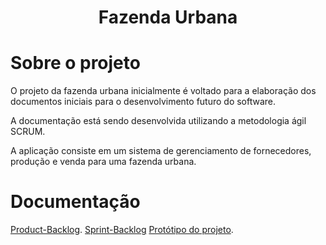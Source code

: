 <h1 align="center"> Fazenda Urbana </h1>

# Sobre o projeto

O projeto da fazenda urbana inicialmente é voltado para a elaboração dos documentos iniciais para o desenvolvimento futuro do software.

A documentação está sendo desenvolvida utilizando a metodologia ágil SCRUM.

A aplicação consiste em um sistema de gerenciamento de fornecedores, produção e venda para uma fazenda urbana.

# Documentação

[Product-Backlog](https://github.com/eduardodvmachado/Fazenda-Urbana/tree/main/Product_Backlog).
[Sprint-Backlog](https://github.com/eduardodvmachado/Fazenda-Urbana/tree/main/Sprint_Backlog)
[Protótipo do projeto](https://www.figma.com/file/x4E7MUEbY9bTutiSkFbD5f/Software_Fazenda_urbana_desktop?type=design&node-id=0-1&mode=design&t=5M8Cg5UNcmb25iEb-0).
